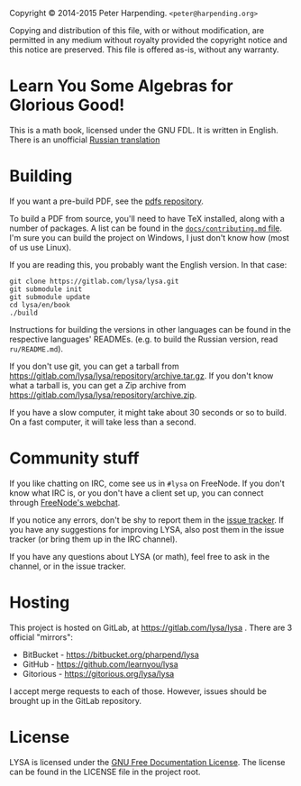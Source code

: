 Copyright © 2014-2015 Peter Harpending. `<peter@harpending.org>`

Copying and distribution of this file, with or without modification, are
permitted in any medium without royalty provided the copyright notice and this
notice are preserved.  This file is offered as-is, without any warranty.

# Learn You Some Algebras for Glorious Good!

This is a math book, licensed under the GNU FDL. It is written in English. There
is an unofficial [Russian translation](https://github.com/gazay/lysa)

# Building

If you want a pre-build PDF, see the
[pdfs repository](https://gitlab.com/lysa/pdfs).

To build a PDF from source, you'll need to have TeX installed, along with a
number of packages. A list can be found in the
[`docs/contributing.md` file](docs/contributing.md). I'm sure you can build the
project on Windows, I just don't know how (most of us use Linux). 

If you are reading this, you probably want the English version. In that case:

```
git clone https://gitlab.com/lysa/lysa.git
git submodule init
git submodule update
cd lysa/en/book
./build
```

Instructions for building the versions in other languages can be found in the
respective languages' READMEs. (e.g. to build the Russian version, read
`ru/README.md`).

If you don't use git, you can get a tarball from
<https://gitlab.com/lysa/lysa/repository/archive.tar.gz>. If you don't know what
a tarball is, you can get a Zip archive from
<https://gitlab.com/lysa/lysa/repository/archive.zip>.

If you have a slow computer, it might take about 30 seconds or so to build. On a
fast computer, it will take less than a second.

# Community stuff

If you like chatting on IRC, come see us in `#lysa` on FreeNode. If you don't
know what IRC is, or you don't have a client set up, you can connect through
[FreeNode's webchat][webchat].

If you notice any errors, don't be shy to report them in the
[issue tracker](https://gitlab.com/lysa/lysa/issues). If you have any
suggestions for improving LYSA, also post them in the issue tracker (or bring
them up in the IRC channel).

If you have any questions about LYSA (or math), feel free to ask in the channel,
or in the issue tracker.

[webchat]: http://webchat.freenode.net/?channels=lysa

# Hosting

This project is hosted on GitLab, at https://gitlab.com/lysa/lysa . There are 3
official "mirrors":

* BitBucket - https://bitbucket.org/pharpend/lysa
* GitHub - https://github.com/learnyou/lysa
* Gitorious - https://gitorious.org/lysa/lysa

I accept merge requests to each of those. However, issues should be brought up
in the GitLab repository.

# License

LYSA is licensed under the [GNU Free Documentation License][gfdl]. The license
can be found in the LICENSE file in the project root.

[gfdl]: https://gnu.org/licenses/fdl.html
